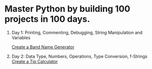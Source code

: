 # Master Python by building 100 projects in 100 days.

1. Day 1: Printing, Commenting, Debugging, String Manipulation and Variables
    
    [Create a Band Name Generator](https://github.com/sirbmatthews/python_bootcamp/blob/main/Day%201/band_name_generator.py)

2. Day 2: Data Type, Numbers, Operations, Type Conversion, f-Strings
    [Create a Tip Calculator](https://github.com/sirbmatthews/python_bootcamp/blob/main/Day%202/tip_calculator.py)